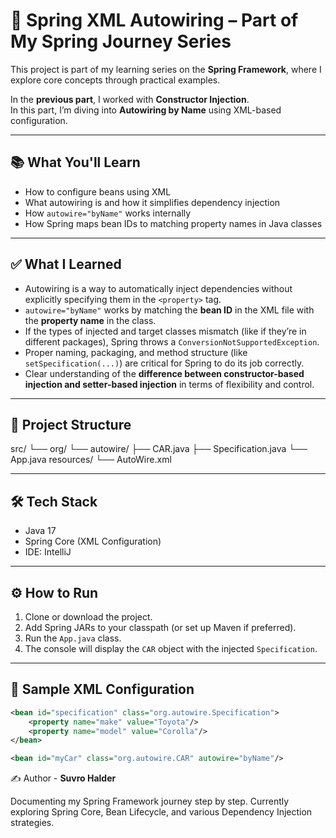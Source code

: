 # 🚗 Spring XML Autowiring – Part of My Spring Journey Series

This project is part of my learning series on the **Spring Framework**, where I explore core concepts through practical examples.

In the **previous part**, I worked with **Constructor Injection**.  
In this part, I’m diving into **Autowiring by Name** using XML-based configuration.

---

## 📚 What You'll Learn

- How to configure beans using XML
- What autowiring is and how it simplifies dependency injection
- How `autowire="byName"` works internally
- How Spring maps bean IDs to matching property names in Java classes

---

## ✅ What I Learned

- Autowiring is a way to automatically inject dependencies without explicitly specifying them in the `<property>` tag.
- `autowire="byName"` works by matching the **bean ID** in the XML file with the **property name** in the class.
- If the types of injected and target classes mismatch (like if they’re in different packages), Spring throws a `ConversionNotSupportedException`.
- Proper naming, packaging, and method structure (like `setSpecification(...)`) are critical for Spring to do its job correctly.
- Clear understanding of the **difference between constructor-based injection and setter-based injection** in terms of flexibility and control.

---

## 📁 Project Structure

src/
└── org/
└── autowire/
├── CAR.java
├── Specification.java
└── App.java
resources/
└── AutoWire.xml


---

## 🛠 Tech Stack

- Java 17
- Spring Core (XML Configuration)
- IDE: IntelliJ

---

## ⚙️ How to Run

1. Clone or download the project.
2. Add Spring JARs to your classpath (or set up Maven if preferred).
3. Run the `App.java` class.
4. The console will display the `CAR` object with the injected `Specification`.

---

## 🧩 Sample XML Configuration

```xml
<bean id="specification" class="org.autowire.Specification">
    <property name="make" value="Toyota"/>
    <property name="model" value="Corolla"/>
</bean>

<bean id="myCar" class="org.autowire.CAR" autowire="byName"/>
```
✍️ Author - **Suvro Halder**

Documenting my Spring Framework journey step by step.
Currently exploring Spring Core, Bean Lifecycle, and various Dependency Injection strategies.


